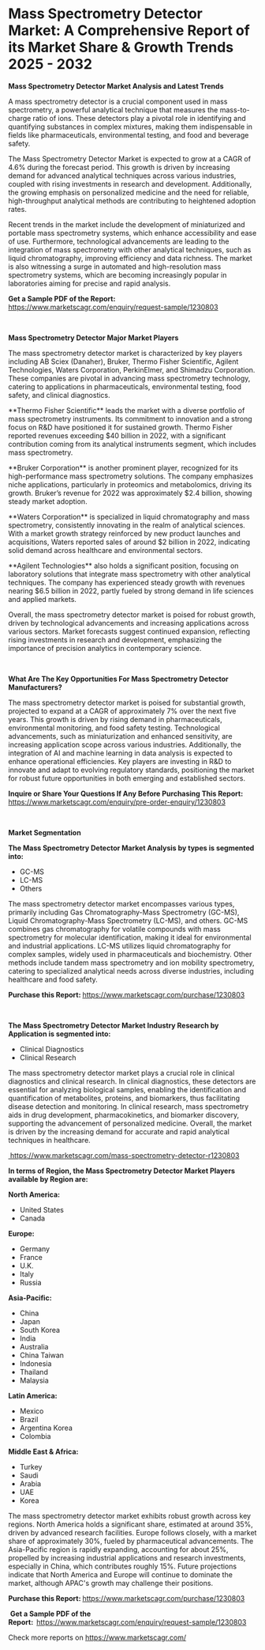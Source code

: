 <p><h1>Mass Spectrometry Detector Market: A Comprehensive Report of its Market Share & Growth Trends 2025 - 2032</h1></p><p><strong>Mass Spectrometry Detector Market Analysis and Latest Trends</strong></p>
<p><p>A mass spectrometry detector is a crucial component used in mass spectrometry, a powerful analytical technique that measures the mass-to-charge ratio of ions. These detectors play a pivotal role in identifying and quantifying substances in complex mixtures, making them indispensable in fields like pharmaceuticals, environmental testing, and food and beverage safety.</p><p>The Mass Spectrometry Detector Market is expected to grow at a CAGR of 4.6% during the forecast period. This growth is driven by increasing demand for advanced analytical techniques across various industries, coupled with rising investments in research and development. Additionally, the growing emphasis on personalized medicine and the need for reliable, high-throughput analytical methods are contributing to heightened adoption rates.</p><p>Recent trends in the market include the development of miniaturized and portable mass spectrometry systems, which enhance accessibility and ease of use. Furthermore, technological advancements are leading to the integration of mass spectrometry with other analytical techniques, such as liquid chromatography, improving efficiency and data richness. The market is also witnessing a surge in automated and high-resolution mass spectrometry systems, which are becoming increasingly popular in laboratories aiming for precise and rapid analysis.</p></p>
<p><strong>Get a Sample PDF of the Report:&nbsp;</strong> <a href="https://www.marketscagr.com/enquiry/request-sample/1230803?utm_campaign=2342&utm_medium=2&utm_source=Github&utm_content=ia&utm_term=18022025&utm_id=mass-spectrometry-detector">https://www.marketscagr.com/enquiry/request-sample/1230803</a></p>
<p>&nbsp;</p>
<p><strong>Mass Spectrometry Detector Major Market Players</strong></p>
<p><p>The mass spectrometry detector market is characterized by key players including AB Sciex (Danaher), Bruker, Thermo Fisher Scientific, Agilent Technologies, Waters Corporation, PerkinElmer, and Shimadzu Corporation. These companies are pivotal in advancing mass spectrometry technology, catering to applications in pharmaceuticals, environmental testing, food safety, and clinical diagnostics.</p><p>**Thermo Fisher Scientific** leads the market with a diverse portfolio of mass spectrometry instruments. Its commitment to innovation and a strong focus on R&D have positioned it for sustained growth. Thermo Fisher reported revenues exceeding $40 billion in 2022, with a significant contribution coming from its analytical instruments segment, which includes mass spectrometry.</p><p>**Bruker Corporation** is another prominent player, recognized for its high-performance mass spectrometry solutions. The company emphasizes niche applications, particularly in proteomics and metabolomics, driving its growth. Bruker’s revenue for 2022 was approximately $2.4 billion, showing steady market adoption.</p><p>**Waters Corporation** is specialized in liquid chromatography and mass spectrometry, consistently innovating in the realm of analytical sciences. With a market growth strategy reinforced by new product launches and acquisitions, Waters reported sales of around $2 billion in 2022, indicating solid demand across healthcare and environmental sectors.</p><p>**Agilent Technologies** also holds a significant position, focusing on laboratory solutions that integrate mass spectrometry with other analytical techniques. The company has experienced steady growth with revenues nearing $6.5 billion in 2022, partly fueled by strong demand in life sciences and applied markets.</p><p>Overall, the mass spectrometry detector market is poised for robust growth, driven by technological advancements and increasing applications across various sectors. Market forecasts suggest continued expansion, reflecting rising investments in research and development, emphasizing the importance of precision analytics in contemporary science.</p></p>
<p>&nbsp;</p>
<p><strong>What Are The Key Opportunities For Mass Spectrometry Detector Manufacturers?</strong></p>
<p><p>The mass spectrometry detector market is poised for substantial growth, projected to expand at a CAGR of approximately 7% over the next five years. This growth is driven by rising demand in pharmaceuticals, environmental monitoring, and food safety testing. Technological advancements, such as miniaturization and enhanced sensitivity, are increasing application scope across various industries. Additionally, the integration of AI and machine learning in data analysis is expected to enhance operational efficiencies. Key players are investing in R&D to innovate and adapt to evolving regulatory standards, positioning the market for robust future opportunities in both emerging and established sectors.</p></p>
<p><strong>Inquire or Share Your Questions If Any Before Purchasing This Report:</strong> <a href="https://www.marketscagr.com/enquiry/pre-order-enquiry/1230803?utm_campaign=2342&utm_medium=2&utm_source=Github&utm_content=ia&utm_term=18022025&utm_id=mass-spectrometry-detector">https://www.marketscagr.com/enquiry/pre-order-enquiry/1230803</a></p>
<p>&nbsp;</p>
<p><strong>Market Segmentation</strong></p>
<p><strong>The Mass Spectrometry Detector Market Analysis by types is segmented into:</strong></p>
<p><ul><li>GC-MS</li><li>LC-MS</li><li>Others</li></ul></p>
<p><p>The mass spectrometry detector market encompasses various types, primarily including Gas Chromatography-Mass Spectrometry (GC-MS), Liquid Chromatography-Mass Spectrometry (LC-MS), and others. GC-MS combines gas chromatography for volatile compounds with mass spectrometry for molecular identification, making it ideal for environmental and industrial applications. LC-MS utilizes liquid chromatography for complex samples, widely used in pharmaceuticals and biochemistry. Other methods include tandem mass spectrometry and ion mobility spectrometry, catering to specialized analytical needs across diverse industries, including healthcare and food safety.</p></p>
<p><strong>Purchase this Report:&nbsp;</strong><a href="https://www.marketscagr.com/purchase/1230803?utm_campaign=2342&utm_medium=2&utm_source=Github&utm_content=ia&utm_term=18022025&utm_id=mass-spectrometry-detector">https://www.marketscagr.com/purchase/1230803</a></p>
<p>&nbsp;</p>
<p><strong>The Mass Spectrometry Detector Market Industry Research by Application is segmented into:</strong></p>
<p><ul><li>Clinical Diagnostics</li><li>Clinical Research</li></ul></p>
<p><p>The mass spectrometry detector market plays a crucial role in clinical diagnostics and clinical research. In clinical diagnostics, these detectors are essential for analyzing biological samples, enabling the identification and quantification of metabolites, proteins, and biomarkers, thus facilitating disease detection and monitoring. In clinical research, mass spectrometry aids in drug development, pharmacokinetics, and biomarker discovery, supporting the advancement of personalized medicine. Overall, the market is driven by the increasing demand for accurate and rapid analytical techniques in healthcare.</p></p>
<p><a href="https://www.marketscagr.com/mass-spectrometry-detector-r1230803?utm_campaign=2342&utm_medium=2&utm_source=Github&utm_content=ia&utm_term=18022025&utm_id=mass-spectrometry-detector">&nbsp;https://www.marketscagr.com/mass-spectrometry-detector-r1230803</a></p>
<p><strong>In terms of Region, the Mass Spectrometry Detector Market Players available by Region are:</strong></p>
<p>
    <p> <strong> North America: </strong>
        <ul>
            <li>United States</li>
            <li>Canada</li>
        </ul>
        </p> 
    <p> <strong> Europe: </strong>
        <ul>
            <li>Germany</li>
            <li>France</li>
            <li>U.K.</li>
            <li>Italy</li>
            <li>Russia</li>
        </ul>
        </p> 
    <p> <strong> Asia-Pacific: </strong>
        <ul>
            <li>China</li>
            <li>Japan</li>
            <li>South Korea</li>
            <li>India</li>
            <li>Australia</li>
            <li>China Taiwan</li>
            <li>Indonesia</li>
            <li>Thailand</li>
            <li>Malaysia</li>
        </ul>
        </p> 
    <p> <strong> Latin America: </strong>
        <ul>
            <li>Mexico</li>
            <li>Brazil</li>
            <li>Argentina Korea</li>
            <li>Colombia</li>
        </ul>
        </p> 
    <p> <strong> Middle East & Africa: </strong>
        <ul>
            <li>Turkey</li>
            <li>Saudi</li>
            <li>Arabia</li>
            <li>UAE</li>
            <li>Korea</li>
        </ul>
    </p>
    </p>
<p><p>The mass spectrometry detector market exhibits robust growth across key regions. North America holds a significant share, estimated at around 35%, driven by advanced research facilities. Europe follows closely, with a market share of approximately 30%, fueled by pharmaceutical advancements. The Asia-Pacific region is rapidly expanding, accounting for about 25%, propelled by increasing industrial applications and research investments, especially in China, which contributes roughly 15%. Future projections indicate that North America and Europe will continue to dominate the market, although APAC's growth may challenge their positions.</p></p>
<p><strong>Purchase this Report: </strong><a href="https://www.marketscagr.com/purchase/1230803?utm_campaign=2342&utm_medium=2&utm_source=Github&utm_content=ia&utm_term=18022025&utm_id=mass-spectrometry-detector">https://www.marketscagr.com/purchase/1230803</a></p>
<p>&nbsp;<strong>Get a Sample PDF of the Report:&nbsp;&nbsp;</strong><a href="https://www.marketscagr.com/enquiry/request-sample/1230803?utm_campaign=2342&utm_medium=2&utm_source=Github&utm_content=ia&utm_term=18022025&utm_id=mass-spectrometry-detector">https://www.marketscagr.com/enquiry/request-sample/1230803</a></p>
<p><strong></strong></p>
<p>Check more reports on <a href="https://www.marketscagr.com/?utm_campaign=2342&utm_medium=2&utm_source=Github&utm_content=ia&utm_term=18022025&utm_id=mass-spectrometry-detector">https://www.marketscagr.com/</a></p>